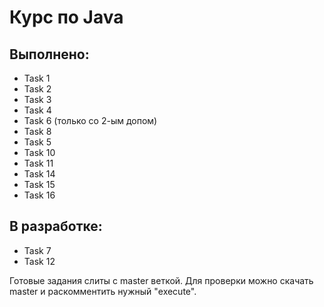 # Курс по Java
## Выполнено:
- Task 1
- Task 2
- Task 3
- Task 4
- Task 6 (только со 2-ым допом)
- Task 8
- Task 5
- Task 10
- Task 11
- Task 14
- Task 15
- Task 16

## В разработке:
- Task 7
- Task 12

Готовые задания слиты с master веткой.
Для проверки можно скачать master и раскомментить нужный "execute".